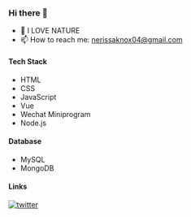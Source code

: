 ### Hi there 👋

- 🌱 I LOVE NATURE
- 📫 How to reach me: nerissaknox04@gmail.com

#### Tech Stack
- HTML
- CSS
- JavaScript
- Vue
- Wechat Miniprogram
- Node.js

#### Database
- MySQL
- MongoDB


#### Links
[![twitter](https://img.shields.io/badge/twitter-1DA1F2?style=for-the-badge&logo=twitter&logoColor=white)](https://twitter.com/yang_rui70081)
